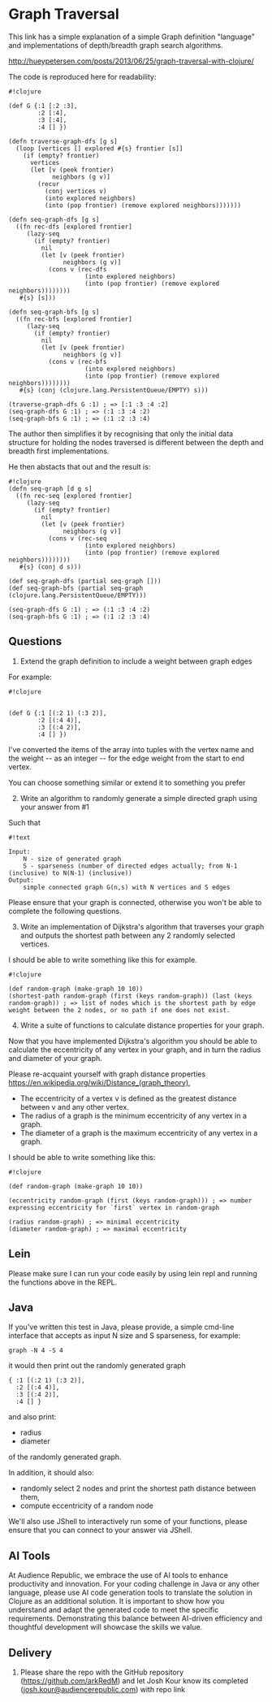 # Graph Traversal

This link has a simple explanation of a simple Graph definition "language" and implementations of depth/breadth graph search algorithms.

http://hueypetersen.com/posts/2013/06/25/graph-traversal-with-clojure/

The code is reproduced here for readability:

```
#!clojure

(def G {:1 [:2 :3],
        :2 [:4],
        :3 [:4],
        :4 [] })

(defn traverse-graph-dfs [g s]
  (loop [vertices [] explored #{s} frontier [s]]
    (if (empty? frontier)
      vertices
      (let [v (peek frontier)
            neighbors (g v)]
        (recur
          (conj vertices v)
          (into explored neighbors)
          (into (pop frontier) (remove explored neighbors)))))))

(defn seq-graph-dfs [g s]
  ((fn rec-dfs [explored frontier]
     (lazy-seq
       (if (empty? frontier)
         nil
         (let [v (peek frontier)
               neighbors (g v)]
           (cons v (rec-dfs
                     (into explored neighbors)
                     (into (pop frontier) (remove explored neighbors))))))))
   #{s} [s]))

(defn seq-graph-bfs [g s]
  ((fn rec-bfs [explored frontier]
     (lazy-seq
       (if (empty? frontier)
         nil
         (let [v (peek frontier)
               neighbors (g v)]
           (cons v (rec-bfs
                     (into explored neighbors)
                     (into (pop frontier) (remove explored neighbors))))))))
   #{s} (conj (clojure.lang.PersistentQueue/EMPTY) s)))

(traverse-graph-dfs G :1) ; => [:1 :3 :4 :2]
(seq-graph-dfs G :1) ; => (:1 :3 :4 :2)
(seq-graph-bfs G :1) ; => (:1 :2 :3 :4)

```

The author then simplifies it by recognising that only the initial data structure for holding the nodes traversed is different between the depth and breadth first implementations.

He then abstacts that out and the result is:

```
#!clojure
(defn seq-graph [d g s]
  ((fn rec-seq [explored frontier]
     (lazy-seq
       (if (empty? frontier)
         nil
         (let [v (peek frontier)
               neighbors (g v)]
           (cons v (rec-seq
                     (into explored neighbors)
                     (into (pop frontier) (remove explored neighbors))))))))
   #{s} (conj d s)))

(def seq-graph-dfs (partial seq-graph []))
(def seq-graph-bfs (partial seq-graph (clojure.lang.PersistentQueue/EMPTY)))

(seq-graph-dfs G :1) ; => (:1 :3 :4 :2)
(seq-graph-bfs G :1) ; => (:1 :2 :3 :4)

```

## Questions

1. Extend the graph definition to include a weight between graph edges

For example:

```
#!clojure


(def G {:1 [(:2 1) (:3 2)],
        :2 [(:4 4)],
        :3 [(:4 2)],
        :4 [] })

```

I've converted the items of the array into tuples with the vertex name and the weight -- as an integer -- for the edge weight from the start to end vertex.

You can choose something similar or extend it to something you prefer

2. Write an algorithm to randomly generate a simple directed graph using your answer from #1

Such that

```
#!text

Input:
    N - size of generated graph
    S - sparseness (number of directed edges actually; from N-1 (inclusive) to N(N-1) (inclusive))
Output:
    simple connected graph G(n,s) with N vertices and S edges

```

Please ensure that your graph is connected, otherwise you won't be able to complete the following questions.

3. Write an implementation of Dijkstra's algorithm that traverses your graph and outputs the shortest path between any 2 randomly selected vertices.

I should be able to write something like this for example.

```
#!clojure

(def random-graph (make-graph 10 10))
(shortest-path random-graph (first (keys random-graph)) (last (keys random-graph)) ; => list of nodes which is the shortest path by edge weight between the 2 nodes, or no path if one does not exist.
```

4. Write a suite of functions to calculate distance properties for your graph.

Now that you have implemented Dijkstra's algorithm you should be able to calculate the eccentricity of any vertex in your graph, and in turn the radius and diameter of your graph.

Please re-acquaint yourself with graph distance properties https://en.wikipedia.org/wiki/Distance_(graph_theory),

- The eccentricity of a vertex v is defined as the greatest distance between v and any other vertex.
- The radius of a graph is the minimum eccentricity of any vertex in a graph.
- The diameter of a graph is the maximum eccentricity of any vertex in a graph.

I should be able to write something like this:

```
#!clojure

(def random-graph (make-graph 10 10))

(eccentricity random-graph (first (keys random-graph))) ; => number expressing eccentricity for `first` vertex in random-graph

(radius random-graph) ; => minimal eccentricity
(diameter random-graph) ; => maximal eccentricity

```

## Lein

Please make sure I can run your code easily by using lein repl and running the functions above in the REPL.

## Java

If you've written this test in Java, please provide, a simple cmd-line interface that accepts as input N size and S sparseness, for example:

```
graph -N 4 -S 4
```

it would then print out the randomly generated graph


```
{ :1 [(:2 1) (:3 2)],
  :2 [(:4 4)],
  :3 [(:4 2)],
  :4 [] }

```

and also print:

- radius
- diameter

of the randomly generated graph.

In addition, it should also:

- randomly select 2 nodes and print the shortest path distance between them,
- compute eccentricity of a random node

We'll also use JShell to interactively run some of your functions, please ensure that you can connect to your answer via JShell.

## AI Tools

At Audience Republic, we embrace the use of AI tools to enhance productivity and innovation. For your coding challenge in Java or any other language, please use AI code generation tools to translate the solution in Clojure as an additional solution. It is important to show how you understand and adapt the generated code to meet the specific requirements. Demonstrating this balance between AI-driven efficiency and thoughtful development will showcase the skills we value.

## Delivery

1. Please share the repo with the GitHub repository (https://github.com/arkRedM) and let Josh Kour know its completed (josh.kour@audiencerepublic.com) with repo link

